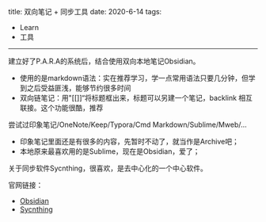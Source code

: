 title: 双向笔记 + 同步工具
date: 2020-6-14
tags:
- Learn
- 工具
---

建立好了P.A.R.A的系统后，结合使用双向本地笔记Obsidian。

- 使用的是markdown语法：实在推荐学习，学一点常用语法只要几分钟，但学到之后受益匪浅，能够节约很多时间
- 双向链笔记：用"[[]]“将标题框出来，标题可以另建一个笔记，backlink 相互联接。这个功能很酷，推荐

尝试过印象笔记/OneNote/Keep/Typora/Cmd Markdown/Sublime/Mweb/...

- 印象笔记里面还是有很多的内容，先暂时不动了，就当作是Archive吧；
- 本地原来最喜欢用的是Sublime，现在是Obsidian，爱了；

关于同步软件Sycnthing，很喜欢，是去中心化的一个中心软件。








官网链接：
- [Obsidian](https://obsidian.md/)
- [Sycnthing](https://syncthing.net/)
